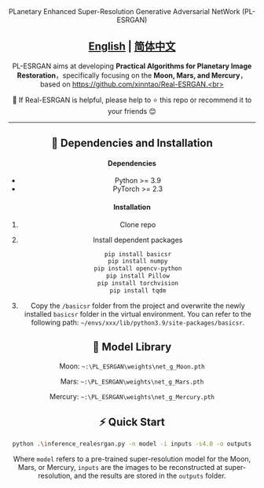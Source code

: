 <div align="center">PLanetary Enhanced Super-Resolution Generative Adversarial NetWork (PL-ESRGAN)


## <div align="center"><b><a href="README.md">English</a> | <a href="README_CN.md">简体中文</a></b></div>

PL-ESRGAN aims at developing **Practical Algorithms for Planetary  Image Restoration**，specifically focusing on the **Moon, Mars, and Mercury**，based on  https://github.com/xinntao/Real-ESRGAN.<br>

🌌 If Real-ESRGAN is helpful, please help to ⭐ this repo or recommend it to your friends 😊 <br>

---

## 🔧 Dependencies and Installation

#### Dependencies

- Python >= 3.9
- PyTorch >= 2.3

#### Installation

1. Clone repo

1. Install dependent packages

    ```bash
    pip install basicsr
    pip install numpy
    pip install opencv-python
    pip install Pillow
    pip install torchvision
    pip install tqdm
    ```

1. Copy the `/basicsr` folder from the project and overwrite the newly installed `basicsr` folder in the virtual environment. You can refer to the following path: `~/envs/xxx/lib/python3.9/site-packages/basicsr`.


## :european_castle: Model Library

Moon:         `~:\PL_ESRGAN\weights\net_g_Moon.pth`

Mars:          `~:\PL_ESRGAN\weights\net_g_Mars.pth`

Mercury:    `~:\PL_ESRGAN\weights\net_g_Mercury.pth`

## :zap: Quick Start

```bash
python .\inference_realesrgan.py -n model -i inputs -s4.0 -o outputs
```

Where `model` refers to a pre-trained super-resolution model for the Moon, Mars, or Mercury, `inputs` are the images to be reconstructed at super-resolution, and the results are stored in the `outputs` folder.
